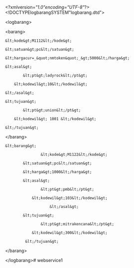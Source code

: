 &lt;?xmlversion=_&quot;1.0&quot;_encoding=_&quot;UTF-8&quot;_?&gt;&lt;!DOCTYPElogbarangSYSTEM&quot;logbarang.dtd&quot;&gt;

&lt;logbarang&gt;

&lt;barang&gt;

    &lt;kode&gt;M1112&lt;/kode&gt;

    &lt;satuan&gt;pc&lt;/satuan&gt;

    &lt;hargacur=_&quot;nmtoken&quot;_&gt;5000&lt;/harga&gt;

    &lt;asal&gt;

            &lt;pt&gt;ladyrock&lt;/pt&gt;

        &lt;kodewil&gt;10&lt;/kodewil&gt;

    &lt;/asal&gt;

    &lt;tujuan&gt;

            &lt;pt&gt;union&lt;/pt&gt;

        &lt;kodewil&gt; 1001 &lt;/kodewil&gt;

    &lt;/tujuan&gt;

&lt;/barang&gt;

    &lt;barang&gt;

                    &lt;kode&gt;M1122&lt;/kode&gt;

            &lt;satuan&gt;pc&lt;/satuan&gt;

            &lt;harga&gt;1000&lt;/harga&gt;

            &lt;asal&gt;

                    &lt;pt&gt;pmb&lt;/pt&gt;

                &lt;kodewil&gt;103&lt;/kodewil&gt;

                        &lt;/asal&gt;

            &lt;tujuan&gt;

                    &lt;pt&gt;mitrakencana&lt;/pt&gt;

                &lt;kodewil&gt;300&lt;/kodewil&gt;

             &lt;/tujuan&gt;

&lt;/barang&gt;



&lt;/logbarang&gt;# webservice1
